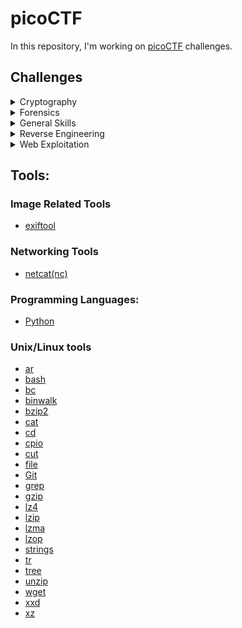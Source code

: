 # picoCTF

In this repository, I'm working on [picoCTF](https://picoctf.org/) challenges.

## Challenges

<details>
<summary>Cryptography</summary>

- [Mod 26](./cryptography/mod-26/)
</details>
<details>

<summary>Forensics</summary>

- [Enhance!](./forensics/enhance/)
- [File Types](./forensics/file-types/)
- [information](./forensics/information/)
- [Matryoshka doll](./forensics/matryoshka-doll/)
</details>

<details>
<summary>General Skills</summary>

- [2Warm](./general-skills/2Warm/)
- [Based](./general-skills/based/)
- [Bases](./general-skills/bases/)
- [Big Zip](./general-skills/big-zip/)
- [Codebook](./general-skills/codebook/)
- [convertme.py](./general-skills/convertme.py/)
- [First Find](./general-skills/first-find/)
- [First Grep](./general-skills/first-grep/)
- [fixme1.py](./general-skills/fixme1.py/)
- [fixme2.py](./general-skills/fixme2.py/)
- [Glitch cat](./general-skills/glitch-cat/)
- [Hashing job app](./general-skills/hashing-job-app/)
- [Lets Warm Up](./general-skills/lets-warm-up/)
- [Magikarp Ground Mission](./general-skills/magikarp-ground-mission/)
- [mus1c](./general-skills/mus1c/)
- [Nice netcat...](./general-skills/convertme.py/)
- [Obedient Cat](./general-skills/obedient-cat/)
- [plumbing](./general-skills/plumbing/)
- [PW Crack 1](./general-skills/pw-crack-1/)
- [PW Crack 2](./general-skills/pw-crack-2/)
- [PW Crack 3](./general-skills/pw-crack-3/)
- [PW Crack 4](./general-skills/pw-crack-4/)
- [PW Crack 5](./general-skills/pw-crack-5/)
- [Python Wrangling](./general-skills/python-wrangling/)
- [runme.py](./general-skills/runme.py/)
- [Serpentine](./general-skills/serpentine/)
- [strings it](./general-skills/strings-it/)
- [Static ain't always noise](./general-skills/static-aint-always-noise/)
- [Tab, Tab, Attack](./general-skills/tab-tab-attack/)
- [Wave a flag](./general-skills/wave-a-flag/)
- [What's a netcat?](./general-skills/whats-a-netcat/)

</details>

<details>
<summary>Reverse Engineering</summary>

- [file-run1](./reverse-engineering/file-run1/)
- [file-run2](./reverse-engineering/file-run2/)
- [Transformation](./reverse-engineering/transformation/)
</details>

<details>
<summary>Web Exploitation</summary>

- [Inspect HTML](./web-exploitation/inspect-html/)
- [Insp3ct0r](./web-exploitation/inspactor/)
- [Who are you?](./web-exploitation/who-are-you/)
</details>

## Tools:

### Image Related Tools

- [exiftool](https://exiftool.org/)

### Networking Tools

- [netcat(nc)](https://linux.die.net/man/1/nc)

### Programming Languages:

- [Python](https://www.python.org/)

### Unix/Linux tools

- [ar](https://linux.die.net/man/1/ar)
- [bash](https://www.gnu.org/software/bash/)
- [bc](https://www.gnu.org/software/bc/)
- [binwalk](https://manpages.ubuntu.com/manpages/bionic/en/man1/binwalk.1.html)
- [bzip2](https://linux.die.net/man/1/bzip2)
- [cat](<https://en.wikipedia.org/wiki/Cat_(Unix)>)
- [cd](<https://en.wikipedia.org/wiki/Cd_(command)>)
- [cpio](https://linux.die.net/man/1/cpio)
- [cut](<https://en.wikipedia.org/wiki/Cut_(Unix)>)
- [file](<https://en.wikipedia.org/wiki/File_(command)>)
- [Git](https://git-scm.com/)
- [grep](https://en.wikipedia.org/wiki/Grep)
- [gzip](https://linux.die.net/man/1/gzip)
- [lz4](http://lz4.github.io/lz4/)
- [lzip](https://linux.die.net/man/1/lzip)
- [lzma](https://linux.die.net/man/1/lzma)
- [lzop](https://linux.die.net/man/1/lzop)
- [strings](https://linux.die.net/man/1/strings)
- [tr](<https://en.wikipedia.org/wiki/Tr_(Unix)>)
- [tree](<https://en.wikipedia.org/wiki/Tree_(command)>)
- [unzip](https://linux.die.net/man/1/unzip)
- [wget](https://www.gnu.org/software/wget/)
- [xxd](https://linux.die.net/man/1/xxd)
- [xz](https://linux.die.net/man/1/xz)

